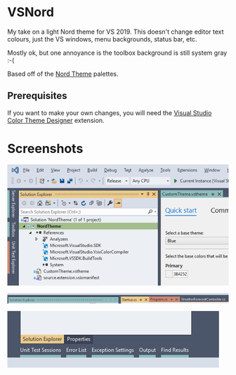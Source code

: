 # VSNord

My take on a light Nord theme for VS 2019. This doesn't change editor text colours, just the VS windows, menu backgrounds, status bar, etc.

Mostly ok, but one annoyance is the toolbox background is still system gray :-(

Based off of the [Nord Theme](https://www.nordtheme.com) palettes.  

## Prerequisites

If you want to make your own changes, you will need the [Visual Studio Color Theme Designer](https://marketplace.visualstudio.com/items?itemName=ms-madsk.ColorThemeDesigner) extension.

# Screenshots

![Highlight colours](/Screenshots/ActiveHighlights.png?raw=true "Highlight colours")

![Tab dock](/Screenshots/TabBar.png?raw=true "Active, hover, and inactive tabs")

![Tool window dock](/Screenshots/ToolWindowDock.png?raw=true "Tool window buttons")
